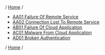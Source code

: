 / [Home](/acctp/) /

* [AA01 Failure Of Remote Service](catalog/threatAA01_FailureOfRemoteService.md)
* [AA02 Connection Lost To Remote Service](catalog/threatAA02_ConnectionLostToRemoteService.md)
* [AB01 Failure Of Cloud Application](catalog/threatAB01_FailureOfCloudApplication.md)
* [AC01 Malware From Cloud Application](catalog/threatAC01_MalwareFromCloudApplication.md)
* [AD01 Broken Authentication](catalog/threatAD01_BrokenAuthentication.md)

/ [Home](/acctp/) /
